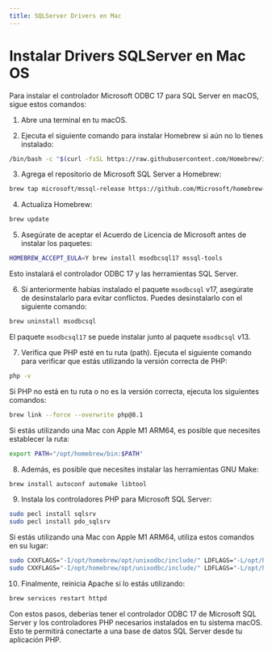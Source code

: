 ```yaml
---
title: SQLServer Drivers en Mac
---
```

# Instalar Drivers SQLServer en Mac OS

Para instalar el controlador Microsoft ODBC 17 para SQL Server en macOS, sigue estos comandos:

1. Abre una terminal en tu macOS.

2. Ejecuta el siguiente comando para instalar Homebrew si aún no lo tienes instalado:

```bash
/bin/bash -c "$(curl -fsSL https://raw.githubusercontent.com/Homebrew/install/master/install.sh)"
```

3. Agrega el repositorio de Microsoft SQL Server a Homebrew:

```bash
brew tap microsoft/mssql-release https://github.com/Microsoft/homebrew-mssql-release
```

4. Actualiza Homebrew:

```bash
brew update
```

5. Asegúrate de aceptar el Acuerdo de Licencia de Microsoft antes de instalar los paquetes:

```bash
HOMEBREW_ACCEPT_EULA=Y brew install msodbcsql17 mssql-tools
```

Esto instalará el controlador ODBC 17 y las herramientas SQL Server.

6. Si anteriormente habías instalado el paquete `msodbcsql` v17, asegúrate de desinstalarlo para evitar conflictos. Puedes desinstalarlo con el siguiente comando:

```bash
brew uninstall msodbcsql
```

El paquete `msodbcsql17` se puede instalar junto al paquete `msodbcsql` v13.

7. Verifica que PHP esté en tu ruta (path). Ejecuta el siguiente comando para verificar que estás utilizando la versión correcta de PHP:

```bash
php -v
```

Si PHP no está en tu ruta o no es la versión correcta, ejecuta los siguientes comandos:

```bash
brew link --force --overwrite php@8.1
```

Si estás utilizando una Mac con Apple M1 ARM64, es posible que necesites establecer la ruta:

```bash
export PATH="/opt/homebrew/bin:$PATH"
```

8. Además, es posible que necesites instalar las herramientas GNU Make:

```bash
brew install autoconf automake libtool
```

9. Instala los controladores PHP para Microsoft SQL Server:

```bash
sudo pecl install sqlsrv
sudo pecl install pdo_sqlsrv
```

Si estás utilizando una Mac con Apple M1 ARM64, utiliza estos comandos en su lugar:

```bash
sudo CXXFLAGS="-I/opt/homebrew/opt/unixodbc/include/" LDFLAGS="-L/opt/homebrew/lib/" pecl install sqlsrv
sudo CXXFLAGS="-I/opt/homebrew/opt/unixodbc/include/" LDFLAGS="-L/opt/homebrew/lib/" pecl install pdo_sqlsrv
```

10. Finalmente, reinicia Apache si lo estás utilizando:

```bash
brew services restart httpd
```

Con estos pasos, deberías tener el controlador ODBC 17 de Microsoft SQL Server y los controladores PHP necesarios instalados en tu sistema macOS. Esto te permitirá conectarte a una base de datos SQL Server desde tu aplicación PHP.

<Autor 
  imagen="https://avatars.githubusercontent.com/u/91748598?v=4" 
  nombre="Raul Mauricio Uñate Castro" 
  rol="Desarrollador Full Stack"
  git="https://github.com/rmunate"
/>